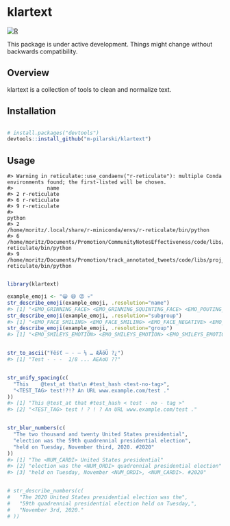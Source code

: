 
<!-- README.md is generated from README.Rmd. Please edit that file -->

# klartext

[![R](https://github.com/m-pilarski/klartext/actions/workflows/r.yml/badge.svg)](https://github.com/m-pilarski/klartext/actions/workflows/r.yml)

This package is under active development. Things might change without
backwards compatibility.

## Overview

klartext is a collection of tools to clean and normalize text.

## Installation

``` r

# install.packages("devtools")
devtools::install_github("m-pilarski/klartext")
```

## Usage

    #> Warning in reticulate::use_condaenv("r-reticulate"): multiple Conda environments found; the first-listed will be chosen.
    #>           name
    #> 2 r-reticulate
    #> 6 r-reticulate
    #> 9 r-reticulate
    #>                                                                                                               python
    #> 2                                                 /home/moritz/.local/share/r-miniconda/envs/r-reticulate/bin/python
    #> 6 /home/moritz/Documents/Promotion/CommunityNotesEffectiveness/code/libs/proj_miniconda/envs/r-reticulate/bin/python
    #> 9      /home/moritz/Documents/Promotion/track_annotated_tweets/code/libs/proj_miniconda/envs/r-reticulate/bin/python

``` r

library(klartext)

example_emoji <- "😀 😆 😡 💀"
str_describe_emoji(example_emoji, .resolution="name")
#> [1] "<EMO_GRINNING_FACE> <EMO_GRINNING_SQUINTING_FACE> <EMO_POUTING_FACE> <EMO_SKULL>"
str_describe_emoji(example_emoji, .resolution="subgroup")
#> [1] "<EMO_FACE_SMILING> <EMO_FACE_SMILING> <EMO_FACE_NEGATIVE> <EMO_FACE_NEGATIVE>"
str_describe_emoji(example_emoji, .resolution="group")
#> [1] "<EMO_SMILEYS_EMOTION> <EMO_SMILEYS_EMOTION> <EMO_SMILEYS_EMOTION> <EMO_SMILEYS_EMOTION>"


str_to_ascii("Ŧêśť – - — ⅛ … ÆÄöÜ ?¿")
#> [1] "Test - - -  1/8 ... AEAoU ??"


str_unify_spacing(c(
  "This    @test_at that\n #test_hash <test-no-tag>", 
  "<TEST_TAG> test!?!? An URL www.example.com/test ."
))
#> [1] "This @test_at that #test_hash < test - no - tag >"    
#> [2] "<TEST_TAG> test ! ? ! ? An URL www.example.com/test ."


str_blur_numbers(c(
  "The two thousand and twenty United States presidential",
  "election was the 59th quadrennial presidential election",
  "held on Tuesday, November third, 2020. #2020"
))
#> [1] "The <NUM_CARDI> United States presidential"                   
#> [2] "election was the <NUM_ORDI> quadrennial presidential election"
#> [3] "held on Tuesday, November <NUM_ORDI>, <NUM_CARDI>. #2020"


# str_describe_numbers(c(
#   "The 2020 United States presidential election was the", 
#   "59th quadrennial presidential election held on Tuesday,",
#   "November 3rd, 2020."
# ))
```
